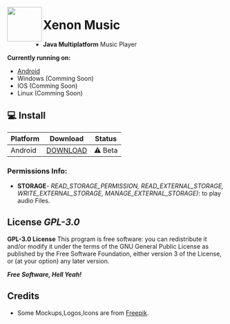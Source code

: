 <a href="https://github.com/Xenon-project/Xenon-Music"><img src="https://xenon.pages.dev/assets/img/favicon.jpg" align="left" height="80" width="80" ></a>

# Xenon Music




- **Java Multiplatform** Music Player



 **Currently running on:**
 - [Android](https://github.com/Xenon-project/Xenon-Music/releases/) 
 - Windows (Comming Soon)
 - IOS (Comming Soon)
 - Linux (Comming Soon)

## 💻 Install 

| Platform | Download | Status |
|----------|----------|--------|
| Android    |[DOWNLOAD](https://github.com/Xenon-project/Xenon-Music/releases/download/v1.0/Xenon.music.v1.0.2.apk)| ⚠️ Beta | 



### Permissions Info:
 - **STORAGE**- *READ_STORAGE_PERMISSION, READ_EXTERNAL_STORAGE, WRITE_EXTERNAL_STORAGE, MANAGE_EXTERNAL_STORAGE)*: to play audio Files.

License
***GPL-3.0***
----
**GPL-3.0 License**
This program is free software: you can redistribute it and/or modify it under the terms of the GNU General Public License as published by the Free Software Foundation, either version 3 of the License, or (at your option) any later version.

***Free Software, Hell Yeah!***


Credits
----
 - Some Mockups,Logos,Icons are from [Freepik](https://www.freepik.com/).
